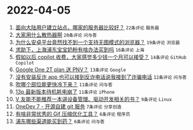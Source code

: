 # 2022-04-05

1. [面向大陆用户建立站点，哪家的服务器比较好？](https://www.v2ex.com/t/844983) `22条评论` `服务器`
1. [大家用什么散热器啊](https://www.v2ex.com/t/844976) `20条评论` `问与答`
1. [为什么安卓平台竟然找不到一个支持无图模式的浏览器？](https://www.v2ex.com/t/844974) `19条评论` `浏览器`
1. [求助下，上海浦东宝宝奶粉有啥办法买到吗](https://www.v2ex.com/t/844997) `16条评论` `上海`
1. [假如以后 copilot 收费，大家感觉多少钱一个月可以接受？](https://www.v2ex.com/t/844980) `14条评论` `GitHub Copilot`
1. [Google One 2T plan 送 PNV？](https://www.v2ex.com/t/845017) `13条评论` `Google`
1. [没有安装反诈 app 也可以接到反诈电话说我接到了诈骗电话](https://www.v2ex.com/t/844977) `12条评论` `问与答`
1. [吹哪个部位能更快冷下来？](https://www.v2ex.com/t/844989) `11条评论` `问与答`
1. [13p 最新版本待机耗电崩了](https://www.v2ex.com/t/844972) `11条评论` `iPhone`
1. [V 友能不能推荐一本讲设备管理、驱动开发相关的书？](https://www.v2ex.com/t/844978) `9条评论` `Linux`
1. [OneDev 7 - 开源自建 git 服务](https://www.v2ex.com/t/844995) `7条评论` `分享创造`
1. [有啥非常优秀的 Gif 压缩优化工具？](https://www.v2ex.com/t/845009) `6条评论` `程序员`
1. [浦东哪些渠道能买到药？](https://www.v2ex.com/t/844984) `6条评论` `问与答`
